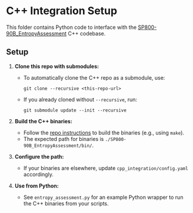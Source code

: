 # C++ Integration Setup

This folder contains Python code to interface with the [SP800-90B_EntropyAssessment](https://github.com/usnistgov/SP800-90B_EntropyAssessment) C++ codebase.

## Setup

1. **Clone this repo with submodules:**
   - To automatically clone the C++ repo as a submodule, use:
     ```
     git clone --recursive <this-repo-url>
     ```
   - If you already cloned without `--recursive`, run:
     ```
     git submodule update --init --recursive
     ```

2. **Build the C++ binaries:**
   - Follow the [repo instructions](https://github.com/usnistgov/SP800-90B_EntropyAssessment#building) to build the binaries (e.g., using `make`).
   - The expected path for binaries is `./SP800-90B_EntropyAssessment/bin/`.

3. **Configure the path:**
   - If your binaries are elsewhere, update `cpp_integration/config.yaml` accordingly.

4. **Use from Python:**
   - See `entropy_assessment.py` for an example Python wrapper to run the C++ binaries from your scripts.
